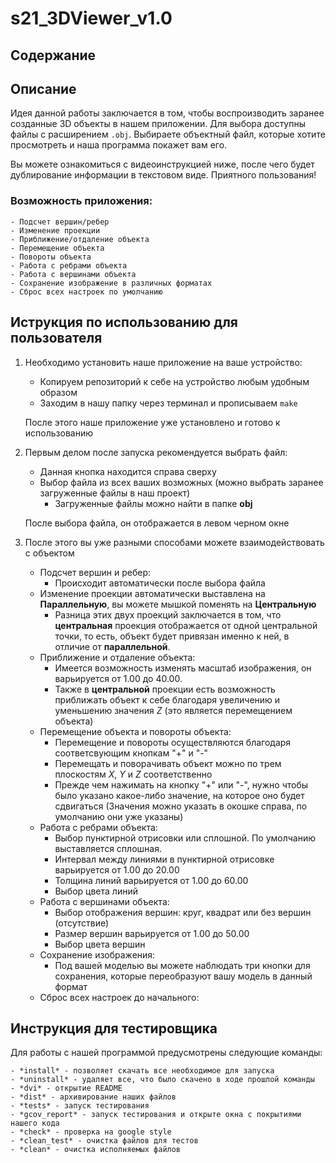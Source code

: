 # s21_3DViewer_v1.0
## Содержание

## Описание

Идея данной работы заключается в том, чтобы воспроизводить заранее созданные 3D объекты в нашем приложении. Для выбора доступны файлы с расширением `.obj`. Выбираете объектный файл, которые хотите просмотреть и наша программа покажет вам его. 

Вы можете ознакомиться с видеоинструкцией ниже, после чего будет дублирование информации в текстовом виде. Приятного пользования! 

### Возможность приложения:

    - Подсчет вершин/ребер
    - Изменение проекции
    - Приближение/отдаление объекта
    - Перемещение объекта
    - Повороты объекта
    - Работа с ребрами объекта
    - Работа с вершинами объекта
    - Сохранение изображение в различных форматах
    - Сброс всех настроек по умолчанию

## Иструкция по использованию для пользователя

1. Необходимо установить наше приложение на ваше устройство:

    - Копируем репозиторий к себе на устройство любым удобным образом
    - Заходим в нашу папку через терминал и прописываем `make` 

    После этого наше приложение уже установлено и готово к использованию

2. Первым делом после запуска рекомендуется выбрать файл: 
    - Данная кнопка находится справа сверху
    - Выбор файла из всех ваших возможных (можно выбрать заранее загруженные файлы в наш проект)
        - Загруженные файлы можно найти в папке **obj**

    После выбора файла, он отображается в левом черном окне
3. После этого вы уже разными способами можете взаимодействовать с объектом
    - Подсчет вершин и ребер:
        - Происходит автоматически после выбора файла
    - Изменение проекции автоматически выставлена на **Параллельную**, вы можете мышкой поменять на **Центральную**
       - Разница этих двух проекций заключается в том, что **центральная** проекция отображается от одной центральной точки, то есть, объект будет привязан именно к ней, в отличие от **параллельной**.
    - Приближение и отдаление объекта:
        - Имеется возможность изменять масштаб изображения, он варьируется от 1.00 до 40.00.
        - Также в **центральной** проекции есть возможность приближать объект к себе благодаря увеличению и уменьшению значения *Z* (это является перемещением объекта)
    - Перемещение объекта и повороты объекта:
        - Перемещение и повороты осуществляются благодаря соответсвующим кнопкам "+" и "-"
        - Перемещать и поворачивать объект можно по трем плоскостям *X*, *Y* и *Z* соответственно
        - Прежде чем нажимать на кнопку "+" или "-", нужно чтобы было указано какое-либо значение, на которое оно будет сдвигаться (Значения можно указать в окошке справа, по умолчанию они уже указаны)
    - Работа с ребрами объекта:
        - Выбор пунктирной отрисовки или сплошной. По умолчанию выставляется сплошная.
        - Интервал между линиями в пунктирной отрисовке варьируется от 1.00 до 20.00
        - Толщина линий варьируется от 1.00 до 60.00
        - Выбор цвета линий
    - Работа с вершинами объекта:
        - Выбор отображения вершин: круг, квадрат или без вершин (отсутствие)
        - Размер вершин варьируется от 1.00 до 50.00
        - Выбор цвета вершин
    - Сохранение изображения:
        - Под вашей моделью вы можете наблюдать три кнопки для сохранения, которые переобразуют вашу модель в данный формат
    - Сброс всех настроек до начального:

## Инструкция для тестировщика 

Для работы с нашей программой предусмотрены следующие команды:

    - *install* - позволяет скачать все необходимое для запуска
    - *uninstall* - удаляет все, что было скачено в ходе прошлой команды
    - *dvi* - открытие README
    - *dist* - архивирование наших файлов
    - *tests* - запуск тестирования
    - *gcov_report* - запуск тестирования и открыте окна с покрытиями нашего кода
    - *check* - проверка на google style
    - *clean_test* - очистка файлов для тестов
    - *clean* - очистка исполняемых файлов
    
